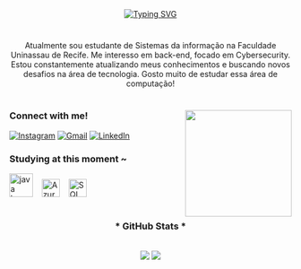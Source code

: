 <div align="center">
  <a href="https://git.io/typing-svg">
    <img src="https://readme-typing-svg.demolab.com?font=Fira+Code&weight=500&size=22&pause=1000&color=0077b6&center=true&vCenter=true&random=false&width=524&lines=Welcome+to+my+profile!+%CB%99%E1%B5%95%CB%99" alt="Typing SVG">
  </a>
</div>

#

<p align="center">Atualmente sou estudante de Sistemas da informação na Faculdade Uninassau de Recife. Me interesso em back-end, focado em Cybersecurity. Estou constantemente atualizando meus conhecimentos e buscando novos desafios na área de tecnologia. Gosto muito de estudar essa área de computação!

#

<img align="right" alt="" height="190px" src="https://github.com/user-attachments/assets/ef358b5a-b06f-49f0-8e0d-f429b4c5bfdf">

<h3 align="left">Connect with me!</h3>

[![Instagram](https://img.shields.io/badge/-Instagram-000?style=for-the-badge&logo=instagram&logoColor=0077b6&color:FFF)](https://www.instagram.com/real.jao_18/)
[![Gmail](https://img.shields.io/badge/Gmail-000?style=for-the-badge&logo=gmail&logoColor=0077b6&color:FFF)](mailto:joao12spt@gmail.com)
[![LinkedIn](https://img.shields.io/badge/-LinkedIn-000?style=for-the-badge&logo=linkedin&logoColor=0077b6&color:FFF)](https://linkedin.com/in/joão-victor-462ba9232)





  <h3 align="left">Studying at this moment ~</h3>

<div align="left">
  <img src="https://cdn.jsdelivr.net/gh/devicons/devicon/icons/java/java-original.svg" height="42" alt="java logo"  />
  <img width="8" />
  
  <img src="https://cdn.jsdelivr.net/gh/devicons/devicon@latest/icons/azuredevops/azuredevops-original.svg" height="32" alt="Azure logo" />
  <img width="8" />
  
  <img src="https://cdn.jsdelivr.net/gh/devicons/devicon@latest/icons/azuresqldatabase/azuresqldatabase-original.svg" height="32" alt="SQL Logo" />
  <img width="8" />
                  
  
  </div>
  
  #
  
<div style="text-align: center;" align="center">
  <h3>* GitHub Stats *</h3>
  <br>
  <img src="https://github-readme-stats.vercel.app/api?username=Victorsock&show_icons=true&theme=transparent">

  <a href="https://github.com/Victorsock/github-readme-stats">
    <img src="https://github-readme-stats.vercel.app/api/top-langs/?username=Victorsock&layout=compact&theme=transparent">
  </a>


</div>


#

